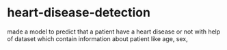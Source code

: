 # heart-disease-detection
made a model to predict that a patient have a heart disease or not with help of dataset which contain information about patient like age, sex, 

